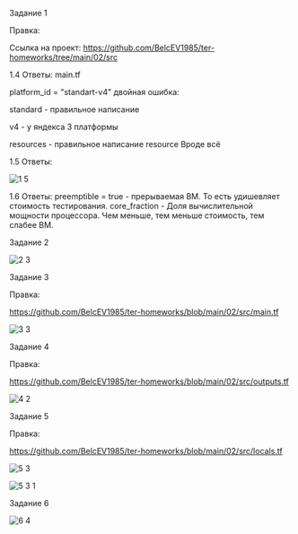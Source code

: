Задание 1

Правка: 

Ссылка на проект:
https://github.com/BelcEV1985/ter-homeworks/tree/main/02/src



1.4 Ответы: 
main.tf

platform_id = "standart-v4" двойная ошибка:

standard - правильное написание

v4 - у яндекса 3 платформы

resources - правильное написание resource
Вроде всё


1.5 Ответы: 

![1 5](https://github.com/user-attachments/assets/148e11da-6ea5-4907-b2b6-28aad61c371f)

1.6 Ответы: 
preemptible = true - прерываемая ВМ. То есть удишевляет стоимость тестирования.
core_fraction -  Доля вычислительной мощности процессора. Чем меньше, тем меньше стоимость, тем слабее ВМ.


Задание 2

![2 3](https://github.com/user-attachments/assets/f30edc37-b4e4-4504-a82a-9e4a75969e8e)


Задание 3

Правка: 

https://github.com/BelcEV1985/ter-homeworks/blob/main/02/src/main.tf

![3 3](https://github.com/user-attachments/assets/15aeb10b-e5a1-49f7-8c07-0451694eb38b)


Задание 4

Правка:

https://github.com/BelcEV1985/ter-homeworks/blob/main/02/src/outputs.tf

![4 2](https://github.com/user-attachments/assets/81f13b54-b109-49e9-b554-54234d36d4bc)


Задание 5

Правка:

https://github.com/BelcEV1985/ter-homeworks/blob/main/02/src/locals.tf


![5 3](https://github.com/user-attachments/assets/e5c7c278-4942-4ffc-a97c-f58767f0c2ba)


![5 3 1](https://github.com/user-attachments/assets/b5f6ff8e-6f1d-4130-9382-ed4256a41feb)



Задание 6

![6 4](https://github.com/user-attachments/assets/c9fbce8d-810c-404c-93c6-b11a8544e492)
